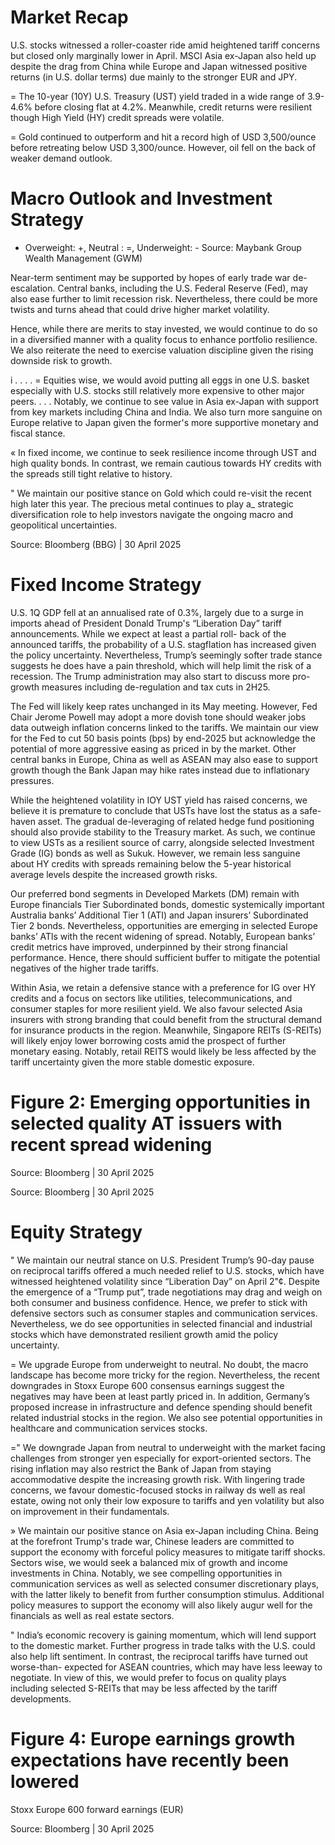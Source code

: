 # Market Recap

U.S. stocks witnessed a roller-coaster ride amid heightened tariff concerns but closed only marginally lower in April. MSCI Asia ex-Japan also held up despite the drag from China while Europe and Japan witnessed positive returns (in U.S. dollar terms) due mainly to the stronger EUR and JPY.

= The 10-year (10Y) U.S. Treasury (UST) yield traded in a wide range of 3.9-4.6% before closing flat at 4.2%. Meanwhile, credit returns were resilient though High Yield (HY) credit spreads were volatile.

= Gold continued to outperform and hit a record high of USD 3,500/ounce before retreating below USD 3,300/ounce. However, oil fell on the back of weaker demand outlook.

# Macro Outlook and Investment Strategy

* Overweight: +, Neutral : =, Underweight: - Source: Maybank Group Wealth Management (GWM)

Near-term sentiment may be supported by hopes of early trade war de-escalation. Central banks, including the U.S. Federal Reserve (Fed), may also ease further to limit recession risk. Nevertheless, there could be more twists and turns ahead that could drive higher market volatility.

Hence, while there are merits to stay invested, we would continue to do so in a diversified manner with a quality focus to enhance portfolio resilience. We also reiterate the need to exercise valuation discipline given the rising downside risk to growth.

i . . . . = Equities wise, we would avoid putting all eggs in one U.S. basket especially with U.S. stocks still relatively more expensive to other major peers. . . . Notably, we continue to see value in Asia ex-Japan with support from key markets including China and India. We also turn more sanguine on Europe relative to Japan given the former's more supportive monetary and fiscal stance.

« In fixed income, we continue to seek resilience income through UST and high quality bonds. In contrast, we remain cautious towards HY credits with the spreads still tight relative to history.

" We maintain our positive stance on Gold which could re-visit the recent high later this year. The precious metal continues to play a_ strategic diversification role to help investors navigate the ongoing macro and geopolitical uncertainties.

Source: Bloomberg (BBG) | 30 April 2025

# Fixed Income Strategy

U.S. 1Q GDP fell at an annualised rate of 0.3%, largely due to a surge in imports ahead of President Donald Trump's “Liberation Day” tariff announcements. While we expect at least a partial roll- back of the announced tariffs, the probability of a U.S. stagflation has increased given the policy uncertainty. Nevertheless, Trump’s seemingly softer trade stance suggests he does have a pain threshold, which will help limit the risk of a recession. The Trump administration may also start to discuss more pro-growth measures including de-regulation and tax cuts in 2H25.

The Fed will likely keep rates unchanged in its May meeting. However, Fed Chair Jerome Powell may adopt a more dovish tone should weaker jobs data outweigh inflation concerns linked to the tariffs. We maintain our view for the Fed to cut 50 basis points (bps) by end-2025 but acknowledge the potential of more aggressive easing as priced in by the market. Other central banks in Europe, China as well as ASEAN may also ease to support growth though the Bank Japan may hike rates instead due to inflationary pressures.

While the heightened volatility in IOY UST yield has raised concerns, we believe it is premature to conclude that USTs have lost the status as a safe-haven asset. The gradual de-leveraging of related hedge fund positioning should also provide stability to the Treasury market. As such, we continue to view USTs as a resilient source of carry, alongside selected Investment Grade (IG) bonds as well as Sukuk. However, we remain less sanguine about HY credits with spreads remaining below the 5-year historical average levels despite the increased growth risks.

Our preferred bond segments in Developed Markets (DM) remain with Europe financials Tier Subordinated bonds, domestic systemically important Australia banks’ Additional Tier 1 (ATI) and Japan insurers’ Subordinated Tier 2 bonds. Nevertheless, opportunities are emerging in selected Europe banks’ ATls with the recent widening of spread. Notably, European banks’ credit metrics have improved, underpinned by their strong financial performance. Hence, there should sufficient buffer to mitigate the potential negatives of the higher trade tariffs.

Within Asia, we retain a defensive stance with a preference for IG over HY credits and a focus on sectors like utilities, telecommunications, and consumer staples for more resilient yield. We also favour selected Asia insurers with strong branding that could benefit from the structural demand for insurance products in the region. Meanwhile, Singapore REITs (S-REITs) will likely enjoy lower borrowing costs amid the prospect of further monetary easing. Notably, retail REITS would likely be less affected by the tariff uncertainty given the more stable domestic exposure.

# Figure 2: Emerging opportunities in selected quality AT issuers with recent spread widening

Source: Bloomberg | 30 April 2025

Source: Bloomberg | 30 April 2025

# Equity Strategy

" We maintain our neutral stance on U.S. President Trump’s 90-day pause on reciprocal tariffs offered a much needed relief to U.S. stocks, which have witnessed heightened volatility since “Liberation Day” on April 2"¢. Despite the emergence of a “Trump put”, trade negotiations may drag and weigh on both consumer and business confidence. Hence, we prefer to stick with defensive sectors such as consumer staples and communication services. Nevertheless, we do see opportunities in selected financial and industrial stocks which have demonstrated resilient growth amid the policy uncertainty.

= We upgrade Europe from underweight to neutral. No doubt, the macro landscape has become more tricky for the region. Nevertheless, the recent downgrades in Stoxx Europe 600 consensus earnings suggest the negatives may have been at least partly priced in. In addition, Germany’s proposed increase in infrastructure and defence spending should benefit related industrial stocks in the region. We also see potential opportunities in healthcare and communication services stocks.

=" We downgrade Japan from neutral to underweight with the market facing challenges from stronger yen especially for export-oriented sectors. The rising inflation may also restrict the Bank of Japan from staying accommodative despite the increasing growth risk. With lingering trade concerns, we favour domestic-focused stocks in railway ds well as real estate, owing not only their low exposure to tariffs and yen volatility but also on improvement in their fundamentals.

» We maintain our positive stance on Asia ex-Japan including China. Being at the forefront Trump's trade war, Chinese leaders are committed to support the economy with forceful policy measures to mitigate tariff shocks. Sectors wise, we would seek a balanced mix of growth and income investments in China. Notably, we see compelling opportunities in communication services as well as selected consumer discretionary plays, with the latter likely to benefit from further consumption stimulus. Additional policy measures to support the economy will also likely augur well for the financials as well as real estate sectors.

" India’s economic recovery is gaining momentum, which will lend support to the domestic market. Further progress in trade talks with the U.S. could also help lift sentiment. In contrast, the reciprocal tariffs have turned out worse-than- expected for ASEAN countries, which may have less leeway to negotiate. In view of this, we would prefer to focus on quality plays including selected S-REITs that may be less affected by the tariff developments.

# Figure 4: Europe earnings growth expectations have recently been lowered

Stoxx Europe 600 forward earnings (EUR)

Source: Bloomberg | 30 April 2025


